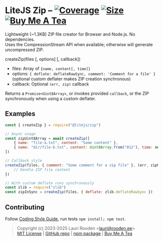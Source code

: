 
[1]: https://badgen.net/coveralls/c/github/litejs/zip
[2]: https://coveralls.io/r/litejs/zip
[3]: https://badgen.net/packagephobia/install/@litejs/zip
[4]: https://packagephobia.now.sh/result?p=@litejs/zip
[5]: https://badgen.net/badge/icon/Buy%20Me%20A%20Tea/orange?icon=kofi&label
[6]: https://www.buymeacoffee.com/lauriro


LiteJS Zip &ndash; [![Coverage][1]][2] [![Size][3]][4] [![Buy Me A Tea][5]][6]
==========

Lightweight (~1.3KB) ZIP file creator for Browser and Node.js. No dependencies.  
Uses the CompressionStream API when available; otherwise will generate uncompressed ZIP.


createZip(files [, options] [, callback])

 - files: Array of `{name, content[, time]}`
 - options: `{ deflate: deflateRawSync, comment: 'Comment for a file' }` (optional custom deflater makes ZIP creation synchronous)
 - callback: Optional `(err, zip)` callback

Returns a `Promise<Uint8Array>`, or invokes provided `callback`, or the ZIP synchronously when using a custom deflater.


Examples
--------

```javascript
const { createZip } = require("@litejs/zip")

// Async usage
const zipUint8Array = await createZip([
    { name: "file-a.txt", content: "Some content" },
    { name: "dir/file-b.txt", content: Uint8Array.from("012"), time: new Date(2020, 1, 21) },
])

// Callback style
createZip(files, { comment: "Some comment for a zip file" }, (err, zipUint8Array) => {
    // Handle ZIP file content
})

// With custom deflate runs synchronously
const zlib = require("zlib")
const zipInSync = createZip(files, { deflate: zlib.deflateRawSync })
```

## Contributing

Follow [Coding Style Guide](https://github.com/litejs/litejs/wiki/Style-Guide),
run tests `npm install; npm test`.


> Copyright (c) 2023-2025 Lauri Rooden &lt;lauri@rooden.ee&gt;  
[MIT License](https://litejs.com/MIT-LICENSE.txt) |
[GitHub repo](https://github.com/litejs/zip) |
[npm package](https://npmjs.org/package/@litejs/zip) |
[Buy Me A Tea][6]


